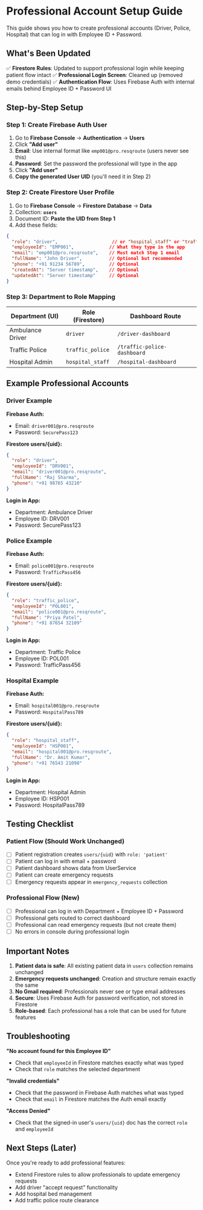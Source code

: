 # Professional Account Setup Guide

This guide shows you how to create professional accounts (Driver, Police, Hospital) that can log in with Employee ID + Password.

## What's Been Updated

✅ **Firestore Rules**: Updated to support professional login while keeping patient flow intact
✅ **Professional Login Screen**: Cleaned up (removed demo credentials)
✅ **Authentication Flow**: Uses Firebase Auth with internal emails behind Employee ID + Password UI

## Step-by-Step Setup

### Step 1: Create Firebase Auth User

1. Go to **Firebase Console** → **Authentication** → **Users**
2. Click **"Add user"**
3. **Email**: Use internal format like `emp001@pro.resqroute` (users never see this)
4. **Password**: Set the password the professional will type in the app
5. Click **"Add user"**
6. **Copy the generated User UID** (you'll need it in Step 2)

### Step 2: Create Firestore User Profile

1. Go to **Firebase Console** → **Firestore Database** → **Data**
2. Collection: **`users`**
3. Document ID: **Paste the UID from Step 1**
4. Add these fields:

```json
{
  "role": "driver",                    // or "hospital_staff" or "traffic_police"
  "employeeId": "EMP001",             // What they type in the app
  "email": "emp001@pro.resqroute",    // Must match Step 1 email
  "fullName": "John Driver",          // Optional but recommended
  "phone": "+91 91234 56789",         // Optional
  "createdAt": "Server timestamp",    // Optional
  "updatedAt": "Server timestamp"     // Optional
}
```

### Step 3: Department to Role Mapping

| Department (UI) | Role (Firestore) | Dashboard Route |
|----------------|------------------|-----------------|
| Ambulance Driver | `driver` | `/driver-dashboard` |
| Traffic Police | `traffic_police` | `/traffic-police-dashboard` |
| Hospital Admin | `hospital_staff` | `/hospital-dashboard` |

## Example Professional Accounts

### Driver Example
**Firebase Auth:**
- Email: `driver001@pro.resqroute`
- Password: `SecurePass123`

**Firestore users/{uid}:**
```json
{
  "role": "driver",
  "employeeId": "DRV001",
  "email": "driver001@pro.resqroute",
  "fullName": "Raj Sharma",
  "phone": "+91 98765 43210"
}
```

**Login in App:**
- Department: Ambulance Driver
- Employee ID: DRV001
- Password: SecurePass123

### Police Example
**Firebase Auth:**
- Email: `police001@pro.resqroute`
- Password: `TrafficPass456`

**Firestore users/{uid}:**
```json
{
  "role": "traffic_police",
  "employeeId": "POL001",
  "email": "police001@pro.resqroute",
  "fullName": "Priya Patel",
  "phone": "+91 87654 32109"
}
```

**Login in App:**
- Department: Traffic Police
- Employee ID: POL001
- Password: TrafficPass456

### Hospital Example
**Firebase Auth:**
- Email: `hospital001@pro.resqroute`
- Password: `HospitalPass789`

**Firestore users/{uid}:**
```json
{
  "role": "hospital_staff",
  "employeeId": "HSP001",
  "email": "hospital001@pro.resqroute",
  "fullName": "Dr. Amit Kumar",
  "phone": "+91 76543 21098"
}
```

**Login in App:**
- Department: Hospital Admin
- Employee ID: HSP001
- Password: HospitalPass789

## Testing Checklist

### Patient Flow (Should Work Unchanged)
- [ ] Patient registration creates `users/{uid}` with `role: 'patient'`
- [ ] Patient can log in with email + password
- [ ] Patient dashboard shows data from UserService
- [ ] Patient can create emergency requests
- [ ] Emergency requests appear in `emergency_requests` collection

### Professional Flow (New)
- [ ] Professional can log in with Department + Employee ID + Password
- [ ] Professional gets routed to correct dashboard
- [ ] Professional can read emergency requests (but not create them)
- [ ] No errors in console during professional login

## Important Notes

1. **Patient data is safe**: All existing patient data in `users` collection remains unchanged
2. **Emergency requests unchanged**: Creation and structure remain exactly the same
3. **No Gmail required**: Professionals never see or type email addresses
4. **Secure**: Uses Firebase Auth for password verification, not stored in Firestore
5. **Role-based**: Each professional has a role that can be used for future features

## Troubleshooting

**"No account found for this Employee ID"**
- Check that `employeeId` in Firestore matches exactly what was typed
- Check that `role` matches the selected department

**"Invalid credentials"**
- Check that the password in Firebase Auth matches what was typed
- Check that `email` in Firestore matches the Auth email exactly

**"Access Denied"**
- Check that the signed-in user's `users/{uid}` doc has the correct `role` and `employeeId`

## Next Steps (Later)

Once you're ready to add professional features:
- Extend Firestore rules to allow professionals to update emergency requests
- Add driver "accept request" functionality
- Add hospital bed management
- Add traffic police route clearance
